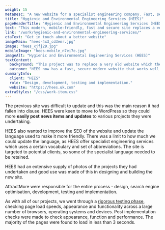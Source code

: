 ```yaml
---
weight: 15
metaDesc: "A new website for a specialist engineering company. Fast, secure, mobile-friendly and easy to update."
title: "Hygienic and Environmental Engineering Services (HEES)"
pageHeaderTitle: "Hygienic and Environmental Engineering Services (HEES)"
text: "This modern, mobile-friendly, fast and secure site replaces a very old site which was difficult to update and generally reflected badly on the company. The new site was built from the ground up using WordPress. HEES wanted to use most of the text from the previous site but have it updated to more modern, accessible language. We made much more use of photos of the projects HEES had undertaken to give the site more visual interest and to demonstrate the capabilities of this specialist engineering company."
link: "/work/hygienic-and-environmental-engineering-services/"
ctaText: "Get in touch about a better website"
imageMain: "hees-4x3_cd3enr.jpg"
image: "hees_xjfj29.jpg"
mobileImage: "hees-mobile_n7ei7e.jpg"
imageAlt: "Hygienic and Environmental Engineering Services (HEES)"
textContent:
  background: "This project was to replace a very old website which the company had had in place for over 10 years. It wasn't secure and didn't work properly on mobile phones. Some of the information on the old site was out of date and it gave a poor impression of the company, especially when compared to competitor websites."
  outcome: "HEES now has a fast, secure modern website that works well on screens of all sizes which is much more appropriate for their business."
summaryInfo:
  client: "HEES"
  role: "Design, development, testing and implementation."
  website: "https://hees.uk.com"
extraStyles: "/css/work-item.css"
---
```


The previous site was difficult to update and this was the main reason it had fallen into disuse. HEES were keen to move to WordPress so they could more **easily post news items and updates** to various projects they were undertaking.

HEES also wanted to improve the SEO of the website and update the language used to make it more friendly. There was a limit to how much we could update the language, as HEES offer specialist engineering services which uses a certain vocabulary and set of abbreviations. The site is targeted to potential clients, so some of the specialist language needed to be retained.

HEES had an extensive supply of photos of the projects they had undertaken and good use was made of this in designing and building the new site.

AttractMore were responsible for the entire process - design, search engine optimisation, development, testing and implementation.

As with all of our projects, we went through a [rigorous testing phase](/services/website-creation/web-development-website-testing/), checking page load speeds, appearance and functionality across a large number of browsers, operating systems and devices. Post implementation checks were made to check appearance, function and performance. The majority of the pages were found to load in less than 3 seconds.

